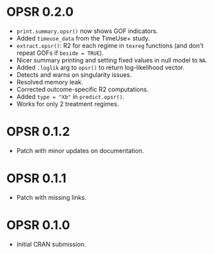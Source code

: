 # OPSR 0.2.0

* `print.summary.opsr()` now shows GOF indicators.
* Added `timeuse_data` from the TimeUse+ study.
* `extract.opsr()`: R2 for each regime in `texreg` functions (and don't repeat GOFs if `beside = TRUE`).
* Nicer summary printing and setting fixed values in null model to `NA`.
* Added `.loglik` arg to `opsr()` to return log-likelihood vector.
* Detects and warns on singularity issues.
* Resolved memory leak.
* Corrected outcome-specific R2 computations.
* Added `type = "Xb"` in `predict.opsr()`.
* Works for only 2 treatment regimes.

# OPSR 0.1.2

* Patch with minor updates on documentation.

# OPSR 0.1.1

* Patch with missing links.

# OPSR 0.1.0

* Initial CRAN submission.
